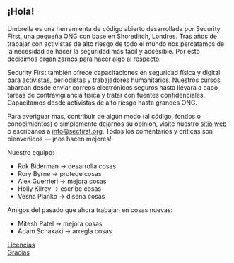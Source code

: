 [Title]: # (Sobre Umbrella)
[Order]: # (0)

## ¡Hola!

Umbrella es una herramienta de código abierto desarrollada por Security First, una pequeña ONG con base en Shoreditch, Londres. Tras años de trabajar con activistas de alto riesgo de todo el mundo nos percatamos de la necesidad de hacer la seguridad más fácil y accesible. Por esto decidimos organizarnos para hacer algo al respecto.

Security First también ofrece capacitaciones en seguridad física y digital para activistas, periodistas y trabajadores humanitarios. Nuestros cursos abarcan desde enviar correos electrónicos seguros hasta llevara a cabo tareas de contravigilancia física y tratar con fuentes confidenciales. Capacitamos desde activistas de alto riesgo hasta grandes ONG.

Para averiguar más, contribuir de algún modo (al código, fondos o conocimientos) o simplemente dejarnos su opinión, visite nuestro [sitio web](https://secfirst.org) o escríbanos a info@secfirst.org. Todos los comentarios y críticas son bienvenidos — ¡nos hacen mejores!

Nuestro equipo:

*   Rok Biderman -> desarrolla cosas
*   Rory Byrne -> protege cosas
*	Alex Guerrieri -> mejora cosas
*   Holly Kilroy -> escribe cosas
*   Vesna Planko -> diseña cosas 

Amigos del pasado que ahora trabajan en cosas nuevas:

*   Mitesh Patel -> mejora cosas
*   Adam Schakaki -> arregla cosas

[Licencias](umbrella://licences/)  
[Gracias](umbrella://thankyou/)
